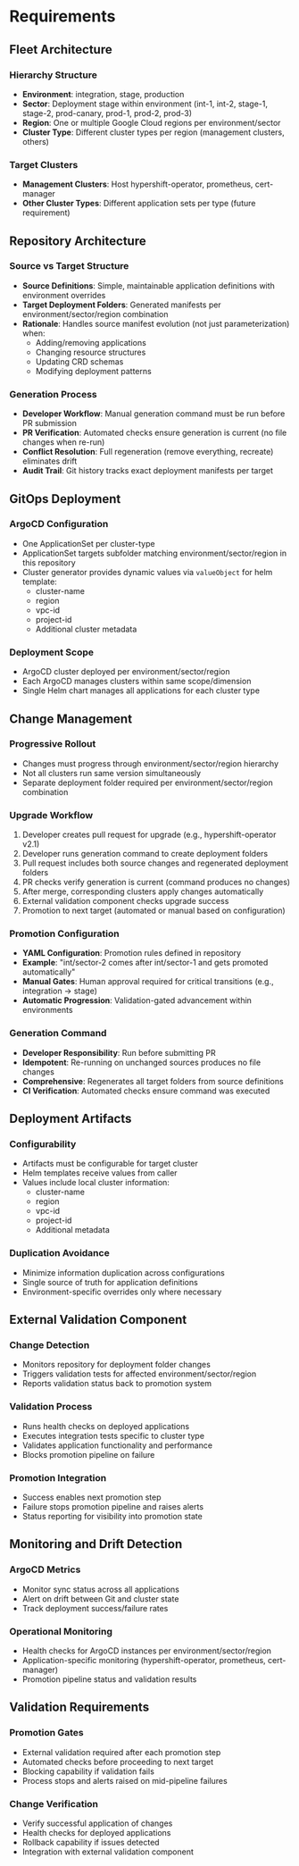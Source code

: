 # Requirements

## Fleet Architecture

### Hierarchy Structure

- **Environment**: integration, stage, production
- **Sector**: Deployment stage within environment (int-1, int-2, stage-1, stage-2, prod-canary, prod-1, prod-2, prod-3)
- **Region**: One or multiple Google Cloud regions per environment/sector
- **Cluster Type**: Different cluster types per region (management clusters, others)

### Target Clusters

- **Management Clusters**: Host hypershift-operator, prometheus, cert-manager
- **Other Cluster Types**: Different application sets per type (future requirement)

## Repository Architecture

### Source vs Target Structure

- **Source Definitions**: Simple, maintainable application definitions with environment overrides
- **Target Deployment Folders**: Generated manifests per environment/sector/region combination
- **Rationale**: Handles source manifest evolution (not just parameterization) when:
  - Adding/removing applications
  - Changing resource structures
  - Updating CRD schemas
  - Modifying deployment patterns

### Generation Process

- **Developer Workflow**: Manual generation command must be run before PR submission
- **PR Verification**: Automated checks ensure generation is current (no file changes when re-run)
- **Conflict Resolution**: Full regeneration (remove everything, recreate) eliminates drift
- **Audit Trail**: Git history tracks exact deployment manifests per target

## GitOps Deployment

### ArgoCD Configuration

- One ApplicationSet per cluster-type
- ApplicationSet targets subfolder matching environment/sector/region in this repository
- Cluster generator provides dynamic values via `valueObject` for helm template:
  - cluster-name
  - region
  - vpc-id
  - project-id
  - Additional cluster metadata

### Deployment Scope

- ArgoCD cluster deployed per environment/sector/region
- Each ArgoCD manages clusters within same scope/dimension
- Single Helm chart manages all applications for each cluster type

## Change Management

### Progressive Rollout

- Changes must progress through environment/sector/region hierarchy
- Not all clusters run same version simultaneously
- Separate deployment folder required per environment/sector/region combination

### Upgrade Workflow

1. Developer creates pull request for upgrade (e.g., hypershift-operator v2.1)
2. Developer runs generation command to create deployment folders
3. Pull request includes both source changes and regenerated deployment folders
4. PR checks verify generation is current (command produces no changes)
5. After merge, corresponding clusters apply changes automatically
6. External validation component checks upgrade success
7. Promotion to next target (automated or manual based on configuration)

### Promotion Configuration

- **YAML Configuration**: Promotion rules defined in repository
- **Example**: "int/sector-2 comes after int/sector-1 and gets promoted automatically"
- **Manual Gates**: Human approval required for critical transitions (e.g., integration → stage)
- **Automatic Progression**: Validation-gated advancement within environments

### Generation Command

- **Developer Responsibility**: Run before submitting PR
- **Idempotent**: Re-running on unchanged sources produces no file changes
- **Comprehensive**: Regenerates all target folders from source definitions
- **CI Verification**: Automated checks ensure command was executed

## Deployment Artifacts

### Configurability

- Artifacts must be configurable for target cluster
- Helm templates receive values from caller
- Values include local cluster information:
  - cluster-name
  - region
  - vpc-id
  - project-id
  - Additional metadata

### Duplication Avoidance

- Minimize information duplication across configurations
- Single source of truth for application definitions
- Environment-specific overrides only where necessary

## External Validation Component

### Change Detection

- Monitors repository for deployment folder changes
- Triggers validation tests for affected environment/sector/region
- Reports validation status back to promotion system

### Validation Process

- Runs health checks on deployed applications
- Executes integration tests specific to cluster type
- Validates application functionality and performance
- Blocks promotion pipeline on failure

### Promotion Integration

- Success enables next promotion step
- Failure stops promotion pipeline and raises alerts
- Status reporting for visibility into promotion state

## Monitoring and Drift Detection

### ArgoCD Metrics

- Monitor sync status across all applications
- Alert on drift between Git and cluster state
- Track deployment success/failure rates

### Operational Monitoring

- Health checks for ArgoCD instances per environment/sector/region
- Application-specific monitoring (hypershift-operator, prometheus, cert-manager)
- Promotion pipeline status and validation results

## Validation Requirements

### Promotion Gates

- External validation required after each promotion step
- Automated checks before proceeding to next target
- Blocking capability if validation fails
- Process stops and alerts raised on mid-pipeline failures

### Change Verification

- Verify successful application of changes
- Health checks for deployed applications
- Rollback capability if issues detected
- Integration with external validation component
